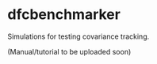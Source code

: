 # dfcbenchmarker
Simulations for testing covariance tracking. 

(Manual/tutorial to be uploaded soon)
